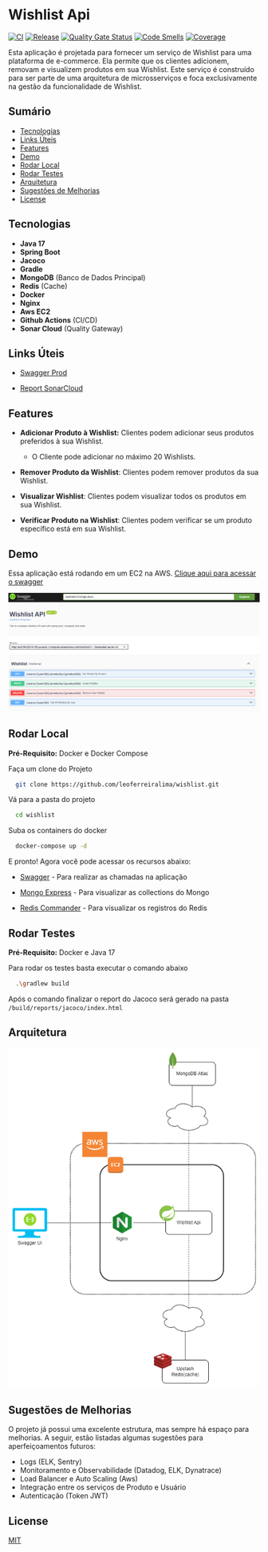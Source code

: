 
# Wishlist Api
[![CI](https://github.com/leoferreiralima/wishlist/actions/workflows/ci.yaml/badge.svg)](https://github.com/leoferreiralima/wishlist/actions/workflows/ci.yaml)
[![Release](https://github.com/leoferreiralima/wishlist/actions/workflows/release.yml/badge.svg)](https://github.com/leoferreiralima/wishlist/actions/workflows/release.yml)
[![Quality Gate Status](https://sonarcloud.io/api/project_badges/measure?project=leoferreiralima_wishlist&metric=alert_status)](https://sonarcloud.io/summary/new_code?id=leoferreiralima_wishlist)
[![Code Smells](https://sonarcloud.io/api/project_badges/measure?project=leoferreiralima_wishlist&metric=code_smells)](https://sonarcloud.io/summary/new_code?id=leoferreiralima_wishlist)
[![Coverage](https://sonarcloud.io/api/project_badges/measure?project=leoferreiralima_wishlist&metric=coverage)](https://sonarcloud.io/summary/new_code?id=leoferreiralima_wishlist)

Esta aplicação é projetada para fornecer um serviço de Wishlist para uma plataforma de e-commerce. Ela permite que os clientes adicionem, removam e visualizem produtos em sua Wishlist. Este serviço é construído para ser parte de uma arquitetura de microsserviços e foca exclusivamente na gestão da funcionalidade de Wishlist.

## Sumário
- [Tecnologias](#tecnologias)
- [Links Úteis](#links-úteis)
- [Features](#features)
- [Demo](#demo)
- [Rodar Local](#rodar-local)
- [Rodar Testes](#rodar-testes)
- [Arquitetura](#arquitetura)
- [Sugestões de Melhorias](#sugestões-de-melhorias)
- [License](#license)

## Tecnologias

- **Java 17**
- **Spring Boot**
- **Jacoco**
- **Gradle**
- **MongoDB** (Banco de Dados Principal)
- **Redis** (Cache)
- **Docker**
- **Nginx**
- **Aws EC2**
- **Github Actions** (CI/CD)
- **Sonar Cloud** (Quality Gateway)


## Links Úteis

- [Swagger Prod](http://ec2-54-233-4-106.sa-east-1.compute.amazonaws.com/wishlist/v1/swagger-ui/index.html)

- [Report SonarCloud](https://sonarcloud.io/summary/overall?id=leoferreiralima_wishlist)

## Features

- **Adicionar Produto à Wishlist:** Clientes podem adicionar seus produtos preferidos à sua Wishlist.
    - O Cliente pode adicionar no máximo 20 Wishlists.

- **Remover Produto da Wishlist**: Clientes podem remover produtos da sua Wishlist.

- **Visualizar Wishlist**: Clientes podem visualizar todos os produtos em sua Wishlist.


- **Verificar Produto na Wishlist**: Clientes podem verificar se um produto específico está em sua Wishlist.

## Demo

Essa aplicação está rodando em um EC2 na AWS. [Clique aqui para acessar o swagger](http://ec2-54-233-4-106.sa-east-1.compute.amazonaws.com/wishlist/v1/swagger-ui/index.html)

![Swagger](assets/swagger.png)


## Rodar Local

**Pré-Requisito:** Docker e Docker Compose

Faça um clone do Projeto

```bash
  git clone https://github.com/leoferreiralima/wishlist.git
```

Vá para a pasta do projeto

```bash
  cd wishlist
```

Suba os containers do docker

```bash
  docker-compose up -d
```

E pronto! Agora você pode acessar os recursos abaixo:

- [Swagger](http://localhost:8000/wishlist/v1/swagger-ui/index.html) - Para realizar as chamadas na aplicação

- [Mongo Express](http://localhost:8081) - Para visualizar as collections do Mongo

- [Redis Commander](http://localhost:8082) - Para visualizar os registros do Redis


## Rodar Testes

**Pré-Requisito:** Docker e Java 17

Para rodar os testes basta executar o comando abaixo

```bash
  .\gradlew build
```

Após o comando finalizar o report do Jacoco será gerado na pasta `/build/reports/jacoco/index.html`


## Arquitetura

![Arquitetura Wishlist Api](assets/arquitetura.png)
## Sugestões de Melhorias

O projeto já possui uma excelente estrutura, mas sempre há espaço para melhorias. A seguir, estão listadas algumas sugestões para aperfeiçoamentos futuros:

- Logs (ELK, Sentry)
- Monitoramento e Observabilidade (Datadog, ELK, Dynatrace)
- Load Balancer e Auto Scaling (Aws)
- Integração entre os serviços de Produto e Usuário
- Autenticação (Token JWT)

## License

[MIT](https://choosealicense.com/licenses/mit/)
